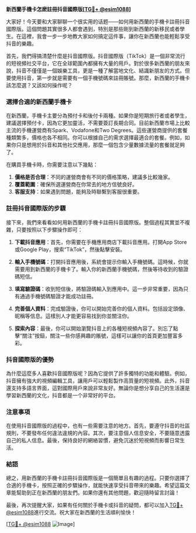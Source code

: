 **新西蘭手機卡怎麽註冊抖音國際版[[TG💪+ @esim1088](https://t.me/s/esim1088)]**

大家好！今天要和大家聊聊一个很实用的话题——如何用新西蘭的手機卡註冊抖音國際版。這個問題其實很多人都會遇到，特別是那些剛到新西蘭的新移民或者學生。在這裡，我會一步一步地教大家如何搞定這件事，讓你在新西蘭也能輕鬆享受抖音的樂趣。

首先，我們得搞清楚什麼是抖音國際版。抖音國際版（TikTok）是一個非常流行的短視頻社交平台，它在全球範圍內都擁有大量的用戶。對於很多新西蘭的朋友來說，抖音不僅僅是一個娛樂工具，更是一種了解當地文化、結識新朋友的方式。但要使用抖音，第一步就是需要有一個手機號碼來註冊賬號。那麼，新西蘭的手機卡該怎麼選？又該如何操作呢？

### 選擇合適的新西蘭手機卡

在新西蘭，手機卡主要分為預付卡和後付卡兩種。如果你是短期旅行者或者學生，建議選擇預付卡，因為它更加靈活，不需要簽訂長期合同。目前新西蘭市場上比較主流的手機運營商有Spark、Vodafone和Two Degrees。這些運營商提供的套餐種類繁多，價格也各不相同。你可以根據自己的需求選擇最適合的套餐。例如，如果你只是想用於抖音和其他社交應用，那麼一個包含少量數據流量的套餐就足夠了。

在購買手機卡時，你需要注意以下幾點：

1. **價格是否合理**：不同的運營商會有不同的價格策略，建議多比較幾家。
2. **覆蓋範圍**：確保所選運營商在你常去的地方信號良好。
3. **客服支持**：如果遇到問題，能夠及時聯繫到客服很重要。

### 註冊抖音國際版的步驟

接下來，我們來看看如何用新西蘭的手機卡註冊抖音國際版。整個過程其實並不複雜，只要按照以下步驟操作即可：

1. **下載抖音應用**：首先，你需要在手機應用商店下載抖音應用。打開App Store或Google Play，搜索“TikTok”，然後點擊安裝。

2. **輸入手機號碼**：打開抖音應用後，系統會提示你輸入手機號碼。這時候，你就需要用到新西蘭的手機卡了。輸入你的新西蘭手機號碼，然後等待收到的驗證碼短信。

3. **填寫驗證碼**：收到短信後，將驗證碼輸入到應用中。這一步非常重要，因為只有通過手機號碼驗證才能成功註冊。

4. **完善個人資料**：完成驗證後，你可以開始完善你的個人資料。包括設定頭像、昵稱等信息。這樣別人才能更容易找到你並關注你。

5. **探索內容**：最後，你可以開始瀏覽抖音上的各種短視頻內容了。別忘了點擊“關注”按鈕，關注一些你感興趣的賬號，這樣可以讓你的首頁更加豐富多彩。

### 抖音國際版的優勢

為什麼這麼多人喜歡抖音國際版呢？因為它提供了許多獨特的功能和體驗。例如，抖音擁有強大的視頻編輯工具，讓用戶可以輕鬆製作高質量的短視頻。此外，抖音還支持多語言界面，這對國際用戶來說非常友好。無論你是想分享自己的生活還是學習新西蘭的文化，抖音都是一个非常好的平台。

### 注意事項

在使用抖音國際版的過程中，也有一些需要注意的地方。首先，要遵守抖音的社區規則，不要發布任何違法違規的內容。其次，要注意個人信息安全，不要隨意透露自己的私人信息。最後，保持良好的網絡習慣，避免沉迷於短視頻而影響日常生活。

### 結語

總之，用新西蘭的手機卡註冊抖音國際版是一個簡單且有趣的過程。只要你選擇了合適的手機卡，按照正確的步驟操作，就能快速享受抖音帶來的樂趣。希望這篇文章能幫助到正在新西蘭的朋友們。如果你還有其他問題，歡迎隨時留言討論！

最後，再次提醒大家，如果有任何關於手機卡或抖音的疑問，都可以加入[TG💪+ @esim1088](https://t.me/s/esim1088)進行交流。祝大家在新西蘭的生活順利愉快！

[[TG💪+ @esim1088](https://t.me/s/esim1088) ![Image](https://i.postimg.cc/4NQfJmqS/Snipaste-2025-05-13-00-14-12.png)]